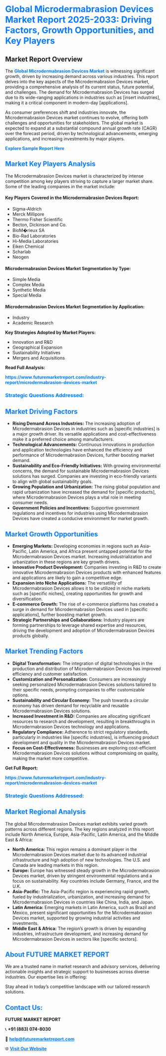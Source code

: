 <h1 style="color: #007BFF;">Global Microdermabrasion Devices Market Report 2025-2033: Driving Factors, Growth Opportunities, and Key Players</h1>

<section id="overview">
<h2>Market Report Overview</h2>
<p>The <a href="https://www.futuremarketreport.com/industry-report/microdermabrasion-devices-market" style="color: #007BFF; text-decoration: none;"><strong>Global Microdermabrasion Devices Market</strong></a> is witnessing significant growth, driven by increasing demand across various industries. This report delves into the key aspects of the Microdermabrasion Devices market, providing a comprehensive analysis of its current status, future potential, and challenges. The demand for Microdermabrasion Devices has surged due to its wide-ranging applications in industries such as [insert industries], making it a critical component in modern-day [applications].</p>
<p>As consumer preferences shift and industries innovate, the Microdermabrasion Devices market continues to evolve, offering both challenges and opportunities for stakeholders. The global market is expected to expand at a substantial compound annual growth rate (CAGR) over the forecast period, driven by technological advancements, emerging applications, and increasing investments by major players.</p>
</section>

<section id="overview">
<p><a href="https://www.futuremarketreport.com/request-sample/reportId=36197" style="color: #007BFF; text-decoration: none;"><strong>Explore Sample Report Here</strong></a></p>
</section>

<section id="key-players">
<h2 style="color: #007BFF;">Market Key Players Analysis</h2>
<p>The Microdermabrasion Devices market is characterized by intense competition among key players striving to capture a larger market share. Some of the leading companies in the market include:</p>
<h4>Key Players Covered in the Microdermabrasion Devices Report:</h4>
<ul><li>Sigma-Aldrich</li><li>Merck Millipore</li><li>Thermo Fisher Scientific</li><li>Becton, Dickinson and Co.</li><li>BioM�rieux SA</li><li>Bio-Rad Laboratories</li><li>Hi-Media Laboratories</li><li>Eiken Chemical</li><li>Scharlab</li><li>Neogen</li></ul>
<h4>Microdermabrasion Devices Market Segmentation by Type:</h4>
<ul><li>Simple Media</li><li>Complex Media</li><li>Synthetic Media</li><li>Special Media</li></ul>

<h4>Microdermabrasion Devices Market Segmentation by Application:</h4>
<ul><li>Industry</li><li>Academic Research</li></ul>
<p><strong>Key Strategies Adopted by Market Players:</strong></p>
<ul>
<li>Innovation and R&D</li>
<li>Geographical Expansion</li>
<li>Sustainability Initiatives</li>
<li>Mergers and Acquisitions</li>
</ul>
</section>

<section>
<p><strong>Read Full Analysis: </strong></p><a href="https://www.futuremarketreport.com/industry-report/microdermabrasion-devices-market" style="color: #007BFF; text-decoration: none;"><strong>https://www.futuremarketreport.com/industry-report/microdermabrasion-devices-market</strong></a>
<h3 style="color: #007BFF;">Strategic Questions Addressed:</h3>
</section>

<section id="driving-factors">
<h2 style="color: #007BFF;">Market Driving Factors</h2>
<ul>
<li><strong>Rising Demand Across Industries:</strong> The increasing adoption of Microdermabrasion Devices in industries such as [specific industries] is a major growth driver. Its versatile applications and cost-effectiveness make it a preferred choice among manufacturers.</li>
<li><strong>Technological Advancements:</strong> Continuous innovations in production and application technologies have enhanced the efficiency and performance of Microdermabrasion Devices, further boosting market demand.</li>
<li><strong>Sustainability and Eco-Friendly Initiatives:</strong> With growing environmental concerns, the demand for sustainable Microdermabrasion Devices solutions has surged. Companies are investing in eco-friendly variants to align with global sustainability goals.</li>
<li><strong>Growing Population and Urbanization:</strong> The rising global population and rapid urbanization have increased the demand for [specific products], where Microdermabrasion Devices plays a vital role in meeting consumer needs.</li>
<li><strong>Government Policies and Incentives:</strong> Supportive government regulations and incentives for industries using Microdermabrasion Devices have created a conducive environment for market growth.</li>
</ul>
</section>

<section id="growth-opportunities">
<h2 style="color: #007BFF;">Market Growth Opportunities</h2>
<ul>
<li><strong>Emerging Markets:</strong> Developing economies in regions such as Asia-Pacific, Latin America, and Africa present untapped potential for the Microdermabrasion Devices market. Increasing industrialization and urbanization in these regions are key growth drivers.</li>
<li><strong>Innovative Product Development:</strong> Companies investing in R&D to create innovative Microdermabrasion Devices products with enhanced features and applications are likely to gain a competitive edge.</li>
<li><strong>Expansion into Niche Applications:</strong> The versatility of Microdermabrasion Devices allows it to be utilized in niche markets such as [specific niches], creating opportunities for growth and diversification.</li>
<li><strong>E-commerce Growth:</strong> The rise of e-commerce platforms has created a surge in demand for Microdermabrasion Devices used in [specific applications], further boosting market growth.</li>
<li><strong>Strategic Partnerships and Collaborations:</strong> Industry players are forming partnerships to leverage shared expertise and resources, driving the development and adoption of Microdermabrasion Devices products globally.</li>
</ul>
</section>

<section id="trending-factors">
<h2 style="color: #007BFF;">Market Trending Factors</h2>
<ul>
<li><strong>Digital Transformation:</strong> The integration of digital technologies in the production and distribution of Microdermabrasion Devices has improved efficiency and customer satisfaction.</li>
<li><strong>Customization and Personalization:</strong> Consumers are increasingly seeking personalized Microdermabrasion Devices solutions tailored to their specific needs, prompting companies to offer customizable options.</li>
<li><strong>Sustainability and Circular Economy:</strong> The push towards a circular economy has driven demand for recyclable and reusable Microdermabrasion Devices solutions.</li>
<li><strong>Increased Investment in R&D:</strong> Companies are allocating significant resources to research and development, resulting in breakthroughs in Microdermabrasion Devices technology and applications.</li>
<li><strong>Regulatory Compliance:</strong> Adherence to strict regulatory standards, particularly in industries like [specific industries], is influencing product development and quality in the Microdermabrasion Devices market.</li>
<li><strong>Focus on Cost-Effectiveness:</strong> Businesses are exploring cost-efficient Microdermabrasion Devices solutions without compromising on quality, making the market more competitive.</li>
</ul>
</section>

<section>
<p><strong>Get Full Report: </strong></p><a href="https://www.futuremarketreport.com/industry-report/microdermabrasion-devices-market" style="color: #007BFF; text-decoration: none;"><strong>https://www.futuremarketreport.com/industry-report/microdermabrasion-devices-market</strong></a>
<h3 style="color: #007BFF;">Strategic Questions Addressed:</h3>
</section>


<section id="regional-analysis">
<h2 style="color: #007BFF;">Market Regional Analysis</h2>
<p>The global Microdermabrasion Devices market exhibits varied growth patterns across different regions. The key regions analyzed in this report include North America, Europe, Asia-Pacific, Latin America, and the Middle East & Africa:</p>
<ul>
<li><strong>North America:</strong> This region remains a dominant player in the Microdermabrasion Devices market due to its advanced industrial infrastructure and high adoption of new technologies. The U.S. and Canada are leading markets in this region.</li>
<li><strong>Europe:</strong> Europe has witnessed steady growth in the Microdermabrasion Devices market, driven by stringent environmental regulations and a focus on sustainability. Key countries include Germany, France, and the U.K.</li>
<li><strong>Asia-Pacific:</strong> The Asia-Pacific region is experiencing rapid growth, fueled by industrialization, urbanization, and increasing demand for Microdermabrasion Devices in countries like China, India, and Japan.</li>
<li><strong>Latin America:</strong> Emerging markets in Latin America, such as Brazil and Mexico, present significant opportunities for the Microdermabrasion Devices market, supported by growing industrial activities and investments.</li>
<li><strong>Middle East & Africa:</strong> The region’s growth is driven by expanding industries, infrastructure development, and increasing demand for Microdermabrasion Devices in sectors like [specific sectors].</li>
</ul>
</section>

<footer>
<h2 style="color: #007BFF;">About FUTURE MARKET REPORT</h2>
<p>We are a trusted name in market research and advisory services, delivering actionable insights and strategic support to businesses across diverse industries. Our expertise lies in offering:</p>

<p>Stay ahead in today’s competitive landscape with our tailored research solutions.</p>

<h2 style="color: #007BFF;">Contact Us:</h2>
<p><strong>FUTURE MARKET REPORT</strong></p>
<p>📞 <strong>+91 (883) 074-8030</strong></p>
<p>📧 <strong><a href="mailto:help@futuremarketreport.com" style="color: #007BFF;">help@futuremarketreport.com</a></strong></p>
<p>🌐 <strong><a href="https://www.futuremarketreport.com/" style="color: #007BFF;">Visit Our Website</a></strong></p>
</footer>
